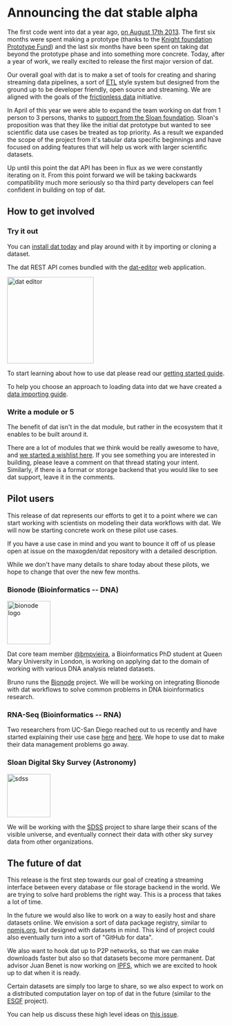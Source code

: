 # Announcing the dat stable alpha 

The first code went into dat a year ago, [on August 17th 2013](https://github.com/maxogden/dat/commit/e5eda57b53f60b05c0c3d97da90c10cd17dcbe19). The first six months were spent making a prototype (thanks to the [Knight foundation Prototype Fund](http://www.knightfoundation.org/grants/201346305/)) and the last six months have been spent on taking dat beyond the prototype phase and into something more concrete. Today, after a year of work, we really excited to release the first major version of dat.

Our overall goal with dat is to make a set of tools for creating and sharing streaming data pipelines, a sort of [ETL](http://en.wikipedia.org/wiki/Extract,_transform,_load) style system but designed from the ground up to be developer friendly, open source and streaming. We are aligned with the goals of the [frictionless data](http://blog.okfn.org/2013/04/24/frictionless-data-making-it-radically-easier-to-get-stuff-done-with-data/) initiative.

In April of this year we were able to expand the team working on dat from 1 person to 3 persons, thanks to [support from the Sloan foundation](http://usodi.org/2014/04/02/dat). Sloan's proposition was that they like the initial dat prototype but wanted to see scientific data use cases be treated as top priority. As a result we expanded the scope of the project from it's tabular data specific beginnings and have focused on adding features that will help us work with larger scientific datasets.

Up until this point the dat API has been in flux as we were constantly iterating on it. From this point forward we will be taking backwards compatibility much more seriously so tha third party developers can feel confident in building on top of dat.

## How to get involved

### Try it out

You can [install dat today](https://github.com/maxogden/dat#install) and play around with it by importing or cloning a dataset.

The dat REST API comes bundled with the [dat-editor](https://github.com/maxogden/dat-editor#readme) web application.

<a href="https://github.com/maxogden/dat-editor">
  <img height="200" title="dat editor" alt="dat editor" src="https://raw.githubusercontent.com/maxogden/dat-editor/master/screenshot.png"/>
</a>

To start learning about how to use dat please read our [getting started guide](https://github.com/maxogden/dat/blob/master/docs/getting-started.md).

To help you choose an approach to loading data into dat we have created a [data importing guide](https://github.com/maxogden/dat/blob/master/docs/importing.md).

### Write a module or 5

The benefit of dat isn't in the dat module, but rather in the ecosystem that it enables to be built around it.

There are a lot of modules that we think would be really awesome to have, and [we started a wishlist here](https://github.com/datproject/discussions/issues/5). If you see something you are interested in building, please leave a comment on that thread stating your intent. Similarly, if there is a format or storage backend that you would like to see dat support, leave it in the comments.

## Pilot users

This release of dat represents our efforts to get it to a point where we can start working with scientists on modeling their data workflows with dat. We will now be starting concrete work on these pilot use cases.

If you have a use case in mind and you want to bounce it off of us please open at issue on the maxogden/dat repository with a detailed description.

While we don't have many details to share today about these pilots, we hope to change that over the new few months. 

### Bionode (Bioinformatics -- DNA)

<a href="http://bionode.io">
  <img height="100" width="100" title="bionode" alt="bionode logo" src="https://rawgithub.com/bionode/bionode/master/docs/bionode-logo.min.svg"/>
</a>

Dat core team member [@bmpvieira](https://github.com/bmpvieira/), a Bioinformatics PhD student at Queen Mary University in London, is working on applying dat to the domain of working with various DNA analysis related datasets.

Bruno runs the [Bionode](https://github.com/bionode) project. We will be working on integrating Bionode with dat workflows to solve common problems in DNA bioinformatics research.

### RNA-Seq (Bioinformatics -- RNA)

Two researchers from UC-San Diego reached out to us recently and have started explaining their use case [here](https://github.com/maxogden/dat/issues/129) and [here](https://github.com/maxogden/dat/issues/135). We hope to use dat to make their data management problems go away.

### Sloan Digital Sky Survey (Astronomy)

<a href="http://sdss.org">
  <img height="100" title="sdss" alt="sdss" src="https://raw.githubusercontent.com/maxogden/dat/master/img/sdss.png"/>
</a>

We will be working with the [SDSS](http://www.sdss.org/) project to share large their scans of the visible universe, and eventually connect their data with other sky survey data from other organizations.

## The future of dat

This release is the first step towards our goal of creating a streaming interface between every database or file storage backend in the world. We are trying to solve hard problems the right way. This is a process that takes a lot of time.

In the future we would also like to work on a way to easily host and share datasets online. We envision a sort of data package registry, similar to [npmjs.org](http://npmjs.org), but designed with datasets in mind. This kind of project could also eventually turn into a sort of "GitHub for data".

We also want to hook dat up to P2P networks, so that we can make downloads faster but also so that datasets become more permanent. Dat advisor Juan Benet is now working on [IPFS](http://ipfs.io/), which we are excited to hook up to dat when it is ready.

Certain datasets are simply too large to share, so we also expect to work on a distributed computation layer on top of dat in the future (similar to the [ESGF](http://esgf.org/) project).

You can help us discuss these high level ideas on [this issue](https://github.com/datproject/discussions/issues/1).
